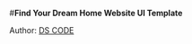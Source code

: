 #**Find Your Dream Home Website UI Template**

Author:
[DS CODE](https://www.figma.com/community/file/1375111517620634408/find-your-dream-home-website-ui-template)
